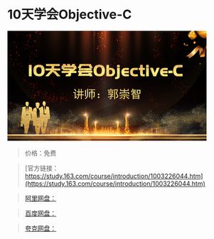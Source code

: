 # 10天学会Objective-C

![img](../../../assets/study163/free/11778a7810a043b5b2c0b957d967750a.jpg)

> 价格：免费

> [官方链接：https://study.163.com/course/introduction/1003226044.htm](https://study.163.com/course/introduction/1003226044.htm)

> [阿里网盘：]()

> [百度网盘：]()

> [夸克网盘：]()
